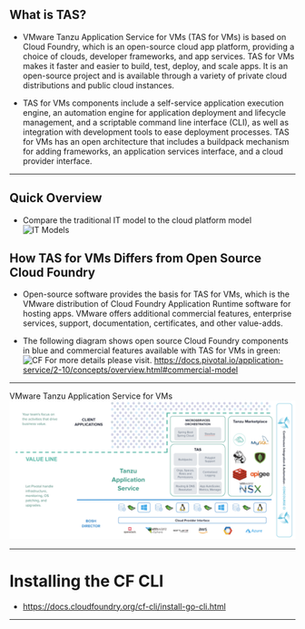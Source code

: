## What is TAS?

- VMware Tanzu Application Service for VMs (TAS for VMs) is based on Cloud Foundry, which is an open-source cloud app platform, providing a choice of clouds, 
  developer frameworks, and app services. TAS for VMs makes it faster and easier to build, test, deploy, and scale apps. 
  It is an open-source project and is available through a variety of private cloud distributions and public cloud instances. 

- TAS for VMs components include a self-service application execution engine, an automation engine for application deployment and lifecycle management, 
  and a scriptable command line interface (CLI), as well as integration with development tools to ease deployment processes. 
  TAS for VMs has an open architecture that includes a buildpack mechanism for adding frameworks, an application services interface, 
  and a cloud provider interface.
--- 


## Quick Overview
- Compare the traditional IT model to the cloud platform model  
  <img src="https://docs.pivotal.io/application-service/2-10/concepts/images/power-of-platform.png" alt="IT Models "/>


## How TAS for VMs Differs from Open Source Cloud Foundry
- Open-source software provides the basis for TAS for VMs, which is the VMware distribution of Cloud Foundry Application Runtime software for hosting apps. 
  VMware offers additional commercial features, enterprise services, support, documentation, certificates, and other value-adds.

- The following diagram shows open source Cloud Foundry components in blue and commercial features available with TAS for VMs in green:
  <img src="https://docs.pivotal.io/application-service/2-10/overview/images/pcf-commercialization.png" alt="CF"/>
  For more details please visit.  https://docs.pivotal.io/application-service/2-10/concepts/overview.html#commercial-model
  

---

VMware Tanzu Application Service for VMs
  <img src="https://github.com/jrobinsonvm/tas-sre-usecases/blob/main/tas-2.png?raw=true" alt="TAS "/>
 


---
# Installing the CF CLI

- https://docs.cloudfoundry.org/cf-cli/install-go-cli.html

---
